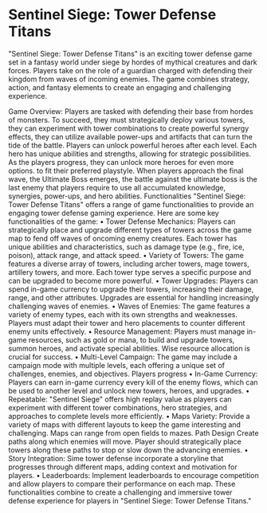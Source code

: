 # Sentinel Siege: Tower Defense Titans
"Sentinel Siege: Tower Defense Titans" is an exciting tower defense game set in a fantasy
world under siege by hordes of mythical creatures and dark forces. Players take on the role of a
guardian charged with defending their kingdom from waves of incoming enemies. The game
combines strategy, action, and fantasy elements to create an engaging and challenging experience.

Game Overview:
Players are tasked with defending their base from hordes of monsters. To succeed, they
must strategically deploy various towers, they can experiment with tower combinations to create
powerful synergy effects, they can utilize available power-ups and artifacts that can turn the tide
of the battle. Players can unlock powerful heroes after each level. Each hero has unique abilities
and strengths, allowing for strategic possibilities. As the players progress, they can unlock more
heroes for even more options. to fit their preferred playstyle.
When players approach the final wave, the Ultimate Boss emerges, the battle against the
ultimate boss is the last enemy that players require to use all accumulated knowledge, synergies,
power-ups, and hero abilities.
Functionalities
"Sentinel Siege: Tower Defense Titans" offers a range of game functionalities to provide an
engaging tower defense gaming experience. Here are some key functionalities of the game:
• Tower Defense Mechanics: Players can strategically place and upgrade different types of
towers across the game map to fend off waves of oncoming enemy creatures. Each tower
has unique abilities and characteristics, such as damage type (e.g., fire, ice, poison), attack
range, and attack speed.
• Variety of Towers: The game features a diverse array of towers, including archer towers,
mage towers, artillery towers, and more. Each tower type serves a specific purpose and can
be upgraded to become more powerful.
• Tower Upgrades: Players can spend in-game currency to upgrade their towers, increasing
their damage, range, and other attributes. Upgrades are essential for handling increasingly
challenging waves of enemies.
• Waves of Enemies: The game features a variety of enemy types, each with its own
strengths and weaknesses. Players must adapt their tower and hero placements to counter
different enemy units effectively.
• Resource Management: Players must manage in-game resources, such as gold or mana,
to build and upgrade towers, summon heroes, and activate special abilities. Wise resource
allocation is crucial for success.
• Multi-Level Campaign: The game may include a campaign mode with multiple levels,
each offering a unique set of challenges, enemies, and objectives. Players progress
• In-Game Currency: Players can earn in-game currency every kill of the enemy flows,
which can be used to another level and unlock new towers, heroes, and upgrades.
• Repeatable: "Sentinel Siege" offers high replay value as players can experiment with
different tower combinations, hero strategies, and approaches to complete levels more
efficiently.
• Maps Variety: Provide a variety of maps with different layouts to keep the game
interesting and challenging. Maps can range from open fields to mazes. Path Design Create
paths along which enemies will move. Player should strategically place towers along these
paths to stop or slow down the advancing enemies.
• Story Integration: Sime tower defense incorporate a storyline that progresses through
different maps, adding context and motivation for players.
• Leaderboards: Implement leaderboards to encourage competition and allow players to
compare their performance on each map.
These functionalities combine to create a challenging and immersive tower defense experience for
players in "Sentinel Siege: Tower Defense Titans."
